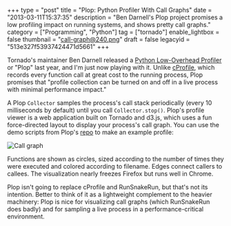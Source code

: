 +++
type = "post"
title = "Plop: Python Profiler With Call Graphs"
date = "2013-03-11T15:37:35"
description = "Ben Darnell's Plop project promises a low profiling impact on running systems, and shows pretty call graphs."
category = ["Programming", "Python"]
tag = ["tornado"]
enable_lightbox = false
thumbnail = "call-graph@240.png"
draft = false
legacyid = "513e327f53937424471d5661"
+++

<p>Tornado's maintainer Ben Darnell released a <a href="https://pypi.python.org/pypi/plop/">Python Low-Overhead Profiler</a> or "Plop" last year, and I'm just now playing with it. Unlike <a href="http://docs.python.org/2/library/profile.html#module-cProfile">cProfile</a>, which records every function call at great cost to the running process, Plop promises that "profile collection can be turned on and off in a live process with minimal performance impact."</p>
<p>A Plop <code>Collector</code> samples the process's call stack periodically (every 10 milliseconds by default) until you call <code>Collector.stop()</code>. Plop's profile viewer is a web application built on Tornado and d3.js, which uses a fun force-directed layout to display your process's call graph. You can use the demo scripts from Plop's <a href="https://github.com/bdarnell/plop">repo</a> to make an example profile:</p>
<p><img style="display:block; margin-left:auto; margin-right:auto;" src="call-graph.png" alt="Call graph" title="call-graph.png" border="0"   /></p>
<p>Functions are shown as circles, sized according to the number of times they were executed and colored according to filename. Edges connect callers to callees. The visualization nearly freezes Firefox but runs well in Chrome.</p>
<p>Plop isn't going to replace cProfile and RunSnakeRun, but that's not its intention. Better to think of it as a lightweight complement to the heavier machinery: Plop is nice for visualizing call graphs (which RunSnakeRun does badly) and for sampling a live process in a performance-critical environment.</p>

